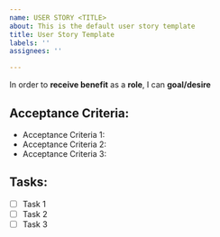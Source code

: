 ```yaml
---
name: USER STORY <TITLE>
about: This is the default user story template
title: User Story Template
labels: ''
assignees: ''

---
```


In order to **receive benefit** as a **role**, I can **goal/desire**

## Acceptance Criteria:

- Acceptance Criteria 1:
- Acceptance Criteria 2:
- Acceptance Criteria 3:
  
## Tasks:

- [ ] Task 1
- [ ] Task 2
- [ ] Task 3
